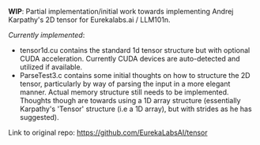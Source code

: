 **WIP**: Partial implementation/initial work towards implementing Andrej Karpathy's 2D tensor for Eurekalabs.ai / LLM101n.

_Currently implemented_:
- tensor1d.cu contains the standard 1d tensor structure but with optional CUDA acceleration. Currently CUDA devices are auto-detected and utilized if available.
- ParseTest3.c contains some initial thoughts on how to structure the 2D tensor, particularly by way of parsing the input in a more elegant manner. Actual memory structure still needs to be implemented. Thoughts though are towards using a 1D array structure (essentially Karpathy's 'Tensor' structure (i.e a 1D array), but with strides as he has suggested).

Link to original repo: https://github.com/EurekaLabsAI/tensor
